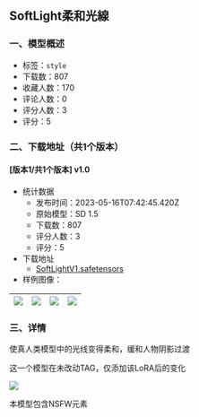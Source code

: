 ## SoftLight柔和光線
### 一、模型概述

- 标签：`style`
- 下载数：807
- 收藏人数：170
- 评论人数：0
- 评分人数：3
- 评分：5

### 二、下载地址（共1个版本）

#### [版本1/共1个版本] v1.0

- 统计数据
  - 发布时间：2023-05-16T07:42:45.420Z
  - 原始模型：SD 1.5
  - 下载数：807
  - 评分人数：3
  - 评分：5
- 下载地址
  - [SoftLightV1.safetensors](https://civitai.com/api/download/models/72090)
- 样例图像：

| <img src="https://image.civitai.com/xG1nkqKTMzGDvpLrqFT7WA/bd983201-2772-42fa-9407-42f6ba9b0d13/width=450/804999.jpeg" /> | <img src="https://image.civitai.com/xG1nkqKTMzGDvpLrqFT7WA/4003eca6-ddd1-4407-b789-e1f8099541b0/width=450/804992.jpeg" /> | <img src="https://image.civitai.com/xG1nkqKTMzGDvpLrqFT7WA/c6e7b486-7c4c-443e-8d4f-d45f733e869b/width=450/805020.jpeg" /> | <img src="https://image.civitai.com/xG1nkqKTMzGDvpLrqFT7WA/f994cb0c-6c85-42a5-9dc9-355b157c0f2d/width=450/804989.jpeg" /> |
| ---- | ---- | ---- | ---- |


### 三、详情
<p>使真人类模型中的光线变得柔和，缓和人物阴影过渡</p><p>这一个模型在未改动TAG，仅添加该LoRA后的变化</p><img src="https://image.civitai.com/xG1nkqKTMzGDvpLrqFT7WA/ca0b759d-3510-490d-964c-ef9bfb9fbc02/width=525/ca0b759d-3510-490d-964c-ef9bfb9fbc02.jpeg" /><p>本模型包含NSFW元素</p>